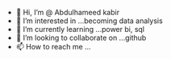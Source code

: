 - 👋 Hi, I’m @ Abdulhameed kabir 
- 👀 I’m interested in ...becoming data analysis 
- 🌱 I’m currently learning ...power bi, sql
- 💞️ I’m looking to collaborate on ...github
- 📫 How to reach me ...

<!---
Aeerah/Aeerah is a ✨ special ✨ repository because its `README.md` (this file) appears on your GitHub profile.
You can click the Preview link to take a look at your changes.
--->

